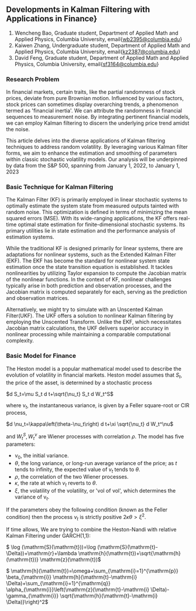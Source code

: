 ## Developments in Kalman Filtering with Applications in Finance}

1. Wencheng Bao, Graduate student, Department of Applied Math and Applied Physics, Columbia University, email{wb2395@columbia.edu}
2. Kaiwen Zhang, Undergraduate student, Department of Applied Math and Applied Physics, Columbia University, email{kz2387@columbia.edu} 
3. David Feng, Graduate student, Department of Applied Math and Applied Physics, Columbia University, email{sf3164@columbia.edu}

### Research Problem

In financial markets, certain traits, like the partial randomness of stock prices, deviate from pure Brownian motion. Influenced by various factors, stock prices can sometimes display overarching trends, a phenomenon termed as 'financial inertia'. We can attribute the randomness in financial sequences to measurement noise. By integrating pertinent financial models, we can employ Kalman filtering to discern the underlying price trend amidst the noise.

This article delves into the diverse applications of Kalman filtering techniques to address random volatility. By leveraging various Kalman filter forms, we aim to enhance the estimation and smoothing of parameters within classic stochastic volatility models. Our analysis will be underpinned by data from the S&P 500, spanning from January 1, 2022, to January 1, 2023

### Basic Technique for Kalman Filtering

The Kalman Filter (KF) is primarily employed in linear stochastic systems to optimally estimate the system state from measured outputs tainted with random noise. This optimization is defined in terms of minimizing the mean squared errors (MSE). With its wide-ranging applications, the KF offers real-time optimal state estimation for finite-dimensional stochastic systems. Its primary utilities lie in state estimation and the performance analysis of estimation systems.

While the traditional KF is designed primarily for linear systems, there are adaptations for nonlinear systems, such as the Extended Kalman Filter (EKF). The EKF has become the standard for nonlinear system state estimation once the state transition equation is established. It tackles nonlinearities by utilizing Taylor expansion to compute the Jacobian matrix of the nonlinear functions. In the context of KF, nonlinear challenges typically arise in both prediction and observation processes, and the Jacobian matrix is computed separately for each, serving as the prediction and observation matrices.

Alternatively, we might try to simulate with an Unscented Kalman Filter(UKF). The UKF offers a solution to nonlinear Kalman filtering by employing the Unscented Transform. Unlike the EKF, which necessitates Jacobian matrix calculations, the UKF delivers superior accuracy in nonlinear processing while maintaining a comparable computational complexity.

### Basic Model for Finance

The Heston model is a popular mathematical model used to describe the evolution of volatility in financial markets. Heston model assumes that $S_t$, the price of the asset, is determined by a stochastic process

$d S_t=\mu S_t d t+\sqrt{\nu_t} S_t d W_t^S$

where $\nu_t$, the instantaneous variance, is given by a Feller square-root or CIR process,

$d \nu_t=\kappa\left(\theta-\nu_t\right) d t+\xi \sqrt{\nu_t} d W_t^\nu$

and $W_t^S, W_t^\nu$ are Wiener processes with correlation $\rho$.
The model has five parameters:
- $\nu_0$, the initial variance.
- $\theta$, the long variance, or long-run average variance of the price; as $t$ tends to infinity, the expected value of $v_t$ tends to $\theta$.
- $\rho$, the correlation of the two Wiener processes.
- $\kappa$, the rate at which $v_t$ reverts to $\theta$.
- $\xi$, the volatility of the volatility, or 'vol of vol', which determines the variance of $\mathrm{v}_t$.
  
If the parameters obey the following condition (known as the Feller condition) then the process $\nu_t$ is strictly positive $2 \kappa \theta>\xi^2 \text {. }$

If time allows,  We are trying to combine the Heston-Nandi with relative Kalman Filtering under GARCH(1,1):

$ \log (\mathrm{S}(\mathrm{t}))=\log (\mathrm{S}(\mathrm{t}-\Delta))+\mathrm{r}+\lambda \mathrm{h}(\mathrm{t})+\sqrt{\mathrm{h}(\mathrm{t})} \mathrm{z}(\mathrm{t})$

$ \mathrm{h}(\mathrm{t})=\omega+\sum_{\mathrm{i}=1}^{\mathrm{p}} \beta_{\mathrm{i}} \mathrm{h}(\mathrm{t}-\mathrm{i} \Delta)+\sum_{\mathrm{i}=1}^{\mathrm{q}} \alpha_{\mathrm{i}}\left(\mathrm{z}(\mathrm{t}-\mathrm{i} \Delta)-\gamma_{\mathrm{i}} \sqrt{\mathrm{h}(\mathrm{t}-\mathrm{i} \Delta)}\right)^2$

